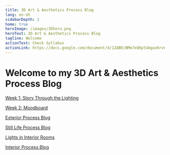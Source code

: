 ```yaml
---
title: 3D Art & Aesthetics Process Blog
lang: en-US
sidebarDepth: 2
home: true
heroImage: /images/3Dhero.png
heroText: 3D Art & Aesthetics Process Blog
tagline: Welcome
actionText: Check Syllabus
actionLink: https://docs.google.com/document/d/1ZABEcNMm7eQKptUAguo6rvGr2fwBy-HwCKpoPPUz4SE/edit
---
```


# Welcome to my 3D Art & Aesthetics Process Blog

[Week 1: Story Through the Lighting](Week1.md)

[Week 2: Moodboard](Week2.md)

[Exterior Process Blog](Exterior.md)

[Still Life Process Blog](Stilllife.md)

[Lights in Interior Rooms](LightsinInterioRooms.md)

[Interior Process Blog](Interior.md)

<br>

<br>

<br>

<br>

<br>

<br>